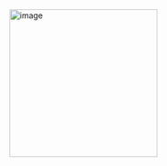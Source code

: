 <img width="259" alt="image" src="https://user-images.githubusercontent.com/75464678/190011855-31308750-1491-4ada-9457-45bcadfbb668.png">
